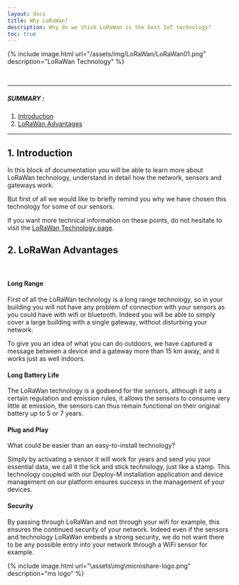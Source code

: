 ```yaml
---
layout: docs
title: Why LoRaWan?
description: Why do we think LoRaWan is the best IoT technology?
toc: true
---
```






{% include image.html url="/assets/img/LoRaWan/LoRaWan01.png" description="LoRaWan Technology" %}

<br>


---------------------------------------

##### SUMMARY : 

1. [Introduction](./#1-requirements)
2. [LoRaWan Advantages](./#3-access-to-device-cluster)

---------------------------------------

## 1. Introduction

In this block of documentation you will be able to learn more about LoRaWan technology, understand in detail how the network, sensors and gateways work. 

But first of all we would like to briefly remind you why we have chosen this technology for some of our sensors. 


If you want more technical information on these points, do not hesitate to visit the [LoRaWan Technology page](/docs/2/technical/lorawan/lorawan-technology/).


## 2. LoRaWan Advantages

<br>

#### Long Range

First of all the LoRaWan technology is a long range technology, so in your building you will not have any problem of connection with your sensors as you could have with wifi or bluetooth. Indeed you will be able to simply cover a large building with a single gateway, without disturbing your network. 

To give you an idea of what you can do outdoors, we have captured a message between a device and a gateway more than 15 km away, and it works just as well indoors.



#### Long Battery Life

The LoRaWan technology is a godsend for the sensors, although it sets a certain regulation and emission rules, it allows the sensors to consume very little at emission, the sensors can thus remain functional on their original battery up to 5 or 7 years.



#### Plug and Play

What could be easier than an easy-to-install technology?

Simply by activating a sensor it will work for years and send you your essential data, we call it the lick and stick technology, just like a stamp. This technology coupled with our Deploy-M installation application and device management on our platform ensures success in the management of your devices.



#### Security

By passing through LoRaWan and not through your wifi for example, this ensures the continued security of your network. Indeed even if the sensors and technology LoRaWan embeds a strong security, we do not want there to be any possible entry into your network through a WiFi sensor for example.


{% include image.html url="\assets\img\microshare-logo.png"  description="ms logo" %}